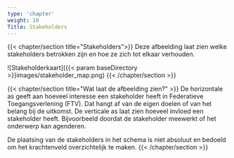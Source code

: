 ```yaml
---
type: 'chapter'
weight: 10
Title: Stakeholders
---
```

{{< chapter/section title="Stakeholders">}}
Deze afbeelding laat zien welke stakeholders betrokken zijn en hoe ze zich tot elkaar verhouden.

![Stakeholderkaart]({{< param baseDirectory >}}images/stakeholder_map.png)
{{< /chapter/section >}}

{{< chapter/section title="Wat laat de afbeelding zien?" >}}
De horizontale as geeft aan hoeveel interesse een stakeholder heeft in Federatieve Toegangsverlening (FTV). Dat hangt af van de eigen doelen of van het belang bij de uitkomst.
De verticale as laat zien hoeveel invloed een stakeholder heeft. Bijvoorbeeld doordat de stakeholder meewerkt of het onderwerp kan agenderen. 

De plaatsing van de stakeholders in het schema is niet absoluut en bedoeld om het krachtenveld overzichtelijk te maken.
{{< /chapter/section >}}
